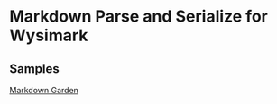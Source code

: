 # Markdown Parse and Serialize for Wysimark

## Samples

[Markdown Garden](https://github.com/chrisalley/markdown-garden)
